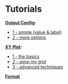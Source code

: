 # Tutorials

**[Output Config](./Output%20Config/):**

- [1 - simple (value & label)](<./Output%20Config/1%20-%20simple%20(value%20and%20label)/>)
- [2 - more options](./Output%20Config/2%20-%20more%20options/)

**[XY Plot](./XY%20Plot/):**

- [1 - the basics](./XY%20Plot/1%20-%20the%20basics/)
- [2 - pimp my grid](./XY%20Plot/2%20-%20pimp%20my%20grid/)
- [3 - advanced techniques](./XY%20Plot/3%20-%20advanced%20techniques/)

**[Format](./Format/)**
